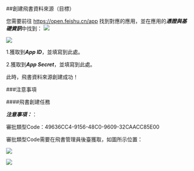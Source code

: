 ##創建飛書資料來源（目標）

您需要前往 https://open.feishu.cn/app 找到對應的應用，並在應用的***憑證與基礎資訊***中找到：
![](https://tapdata-bucket-01.oss-cn-beijing.aliyuncs.com/lark/step_0.PNG)

![](https://tapdata-bucket-01.oss-cn-beijing.aliyuncs.com/lark/step_1.PNG)

1.獲取到***App ID***，並填寫到此處。

2.獲取到***App Secret***，並填寫到此處。

此時，飛書資料來源創建成功！

###注意事項

####飛書創建任務

***注意事項：***：

審批類型Code：49636CC4-9156-48C0-9609-32CAACC85E00

審批類型Code需要在飛書管理員後臺獲取，如圖所示位置：

![](https://tapdata-bucket-01.oss-cn-beijing.aliyuncs.com/LarkApproval/doc/ht.jpg)

![](https://tapdata-bucket-01.oss-cn-beijing.aliyuncs.com/LarkApproval/doc/code.jpg)